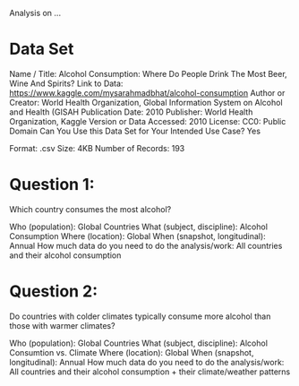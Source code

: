 Analysis on ... 
# Data Set
Name / Title: Alcohol Consumption: Where Do People Drink The Most Beer, Wine And Spirits?
Link to Data: https://www.kaggle.com/mysarahmadbhat/alcohol-consumption
Author or Creator: World Health Organization, Global Information System on Alcohol and Health (GISAH
Publication Date: 2010
Publisher: World Health Organization, Kaggle
Version or Data Accessed: 2010
License: CC0: Public Domain
Can You Use this Data Set for Your Intended Use Case? Yes

Format: .csv
Size: 4KB
Number of Records: 193


# Question 1:
Which country consumes the most alcohol?

Who (population): Global Countries
What (subject, discipline): Alcohol Consumption
Where (location): Global
When (snapshot, longitudinal): Annual
How much data do you need to do the analysis/work: All countries and their alcohol consumption

# Question 2:
Do countries with colder climates typically consume more alcohol than those with warmer climates?

Who (population): Global Countries
What (subject, discipline): Alcohol Consumtion vs. Climate
Where (location): Global
When (snapshot, longitudinal): Annual
How much data do you need to do the analysis/work: All countries and their alcohol consumption + their climate/weather patterns
